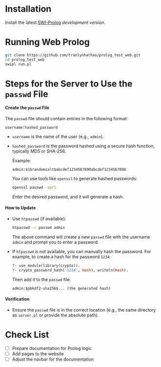 # Installation

Install the latest  [SWI-Prolog](http://www.swi-prolog.org) _development
version_.

# Running Web Prolog

```bash
git clone https://github.com/tranlynhathao/prolog_test_web.git
cd prolog_test_web
swipl run.pl
```

# Steps for the Server to Use the `passwd` File

#### **Create the `passwd` File**

   The `passwd` file should contain entries in the following format:

   ```
   username:hashed_password
   ```

- `username` is the name of the user (e.g., `admin`).
- `hashed_password` is the password hashed using a secure hash function, typically MD5 or SHA-256.

   Example:

   ```
   admin:$1$randomsalt$abcdef1234567890abcdef1234567890
   ```

   You can use tools like `openssl` to generate hashed passwords:

   ```bash
   openssl passwd -apr1
   ```

   Enter the desired password, and it will generate a hash.

#### How to Update

- Use `htpasswd` (if available):

  ```bash
  htpasswd -c passwd admin
  ```

  The above command will create a new `passwd` file with the username `admin` and prompt you to enter a password.

- If `htpasswd` is not available, you can manually hash the password. For example, to create a hash for the password `1234`:

  ```prolog
  ?- use_module(library(crypto)).
  ?- crypto_password_hash('1234', Hash), writeln(Hash).
  ```

  Then add it to the `passwd` file:

  ```
  admin:$pbkdf2-sha256$... (the generated hash)
  ```

#### Verification

- Ensure the `passwd` file is in the correct location (e.g., the same directory as `server.pl` or provide the absolute path).

# Check List

- [ ] Prepare documentation for Prolog logic
- [ ] Add pages to the website
- [ ] Adjust the navbar for the documentation
